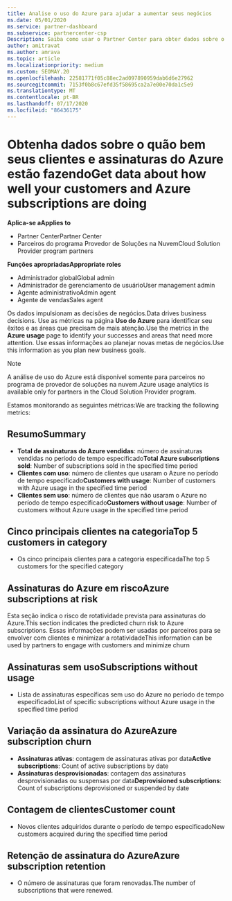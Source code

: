 ```yaml
---
title: Analise o uso do Azure para ajudar a aumentar seus negócios
ms.date: 05/01/2020
ms.service: partner-dashboard
ms.subservice: partnercenter-csp
Description: Saiba como usar o Partner Center para obter dados sobre o uso de assinaturas do Azure de seus clientes.
author: amitravat
ms.author: amrava
ms.topic: article
ms.localizationpriority: medium
ms.custom: SEOMAY.20
ms.openlocfilehash: 22581771f05c88ec2ad097890959dab6d6e27962
ms.sourcegitcommit: 7153f0b8c67efd35f58695ca2a7e00e70da1c5e9
ms.translationtype: MT
ms.contentlocale: pt-BR
ms.lasthandoff: 07/17/2020
ms.locfileid: "86436175"
---
```

# <a name="get-data-about-how-well-your-customers-and-azure-subscriptions-are-doing"></a><span data-ttu-id="17698-103">Obtenha dados sobre o quão bem seus clientes e assinaturas do Azure estão fazendo</span><span class="sxs-lookup"><span data-stu-id="17698-103">Get data about how well your customers and Azure subscriptions are doing</span></span>

<span data-ttu-id="17698-104">**Aplica-se a**</span><span class="sxs-lookup"><span data-stu-id="17698-104">**Applies to**</span></span>

- <span data-ttu-id="17698-105">Partner Center</span><span class="sxs-lookup"><span data-stu-id="17698-105">Partner Center</span></span>
- <span data-ttu-id="17698-106">Parceiros do programa Provedor de Soluções na Nuvem</span><span class="sxs-lookup"><span data-stu-id="17698-106">Cloud Solution Provider program partners</span></span>

<span data-ttu-id="17698-107">**Funções apropriadas**</span><span class="sxs-lookup"><span data-stu-id="17698-107">**Appropriate roles**</span></span>

- <span data-ttu-id="17698-108">Administrador global</span><span class="sxs-lookup"><span data-stu-id="17698-108">Global admin</span></span>
- <span data-ttu-id="17698-109">Administrador de gerenciamento de usuário</span><span class="sxs-lookup"><span data-stu-id="17698-109">User management admin</span></span>
- <span data-ttu-id="17698-110">Agente administrativo</span><span class="sxs-lookup"><span data-stu-id="17698-110">Admin agent</span></span>
- <span data-ttu-id="17698-111">Agente de vendas</span><span class="sxs-lookup"><span data-stu-id="17698-111">Sales agent</span></span>

<span data-ttu-id="17698-112">Os dados impulsionam as decisões de negócios.</span><span class="sxs-lookup"><span data-stu-id="17698-112">Data drives business decisions.</span></span> <span data-ttu-id="17698-113">Use as métricas na página **Uso do Azure** para identificar seu êxitos e as áreas que precisam de mais atenção.</span><span class="sxs-lookup"><span data-stu-id="17698-113">Use the metrics in the **Azure usage** page to identify your successes and areas that need more attention.</span></span> <span data-ttu-id="17698-114">Use essas informações ao planejar novas metas de negócios.</span><span class="sxs-lookup"><span data-stu-id="17698-114">Use this information as you plan new business goals.</span></span>

> [!NOTE]
> <span data-ttu-id="17698-115">A análise de uso do Azure está disponível somente para parceiros no programa de provedor de soluções na nuvem.</span><span class="sxs-lookup"><span data-stu-id="17698-115">Azure usage analytics is available only for partners in the Cloud Solution Provider program.</span></span>

<span data-ttu-id="17698-116">Estamos monitorando as seguintes métricas:</span><span class="sxs-lookup"><span data-stu-id="17698-116">We are tracking the following metrics:</span></span>

## <a name="summary"></a><span data-ttu-id="17698-117">Resumo</span><span class="sxs-lookup"><span data-stu-id="17698-117">Summary</span></span>

- <span data-ttu-id="17698-118">**Total de assinaturas do Azure vendidas**: número de assinaturas vendidas no período de tempo especificado</span><span class="sxs-lookup"><span data-stu-id="17698-118">**Total Azure subscriptions sold**: Number of subscriptions sold in the specified time period</span></span>  
- <span data-ttu-id="17698-119">**Clientes com uso**: número de clientes que usaram o Azure no período de tempo especificado</span><span class="sxs-lookup"><span data-stu-id="17698-119">**Customers with usage**: Number of customers with Azure usage in the specified time period</span></span>  
- <span data-ttu-id="17698-120">**Clientes sem uso**: número de clientes que não usaram o Azure no período de tempo especificado</span><span class="sxs-lookup"><span data-stu-id="17698-120">**Customers without usage**: Number of customers without Azure usage in the specified time period</span></span>  

## <a name="top-5-customers-in-category"></a><span data-ttu-id="17698-121">Cinco principais clientes na categoria</span><span class="sxs-lookup"><span data-stu-id="17698-121">Top 5 customers in category</span></span>

- <span data-ttu-id="17698-122">Os cinco principais clientes para a categoria especificada</span><span class="sxs-lookup"><span data-stu-id="17698-122">The top 5 customers for the specified category</span></span>  

## <a name="azure-subscriptions-at-risk"></a><span data-ttu-id="17698-123">Assinaturas do Azure em risco</span><span class="sxs-lookup"><span data-stu-id="17698-123">Azure subscriptions at risk</span></span>

<span data-ttu-id="17698-124">Esta seção indica o risco de rotatividade prevista para assinaturas do Azure.</span><span class="sxs-lookup"><span data-stu-id="17698-124">This section indicates the predicted churn risk to Azure subscriptions.</span></span> <span data-ttu-id="17698-125">Essas informações podem ser usadas por parceiros para se envolver com clientes e minimizar a rotatividade</span><span class="sxs-lookup"><span data-stu-id="17698-125">This information can be used by partners to engage with customers and minimize churn</span></span>

## <a name="subscriptions-without-usage"></a><span data-ttu-id="17698-126">Assinaturas sem uso</span><span class="sxs-lookup"><span data-stu-id="17698-126">Subscriptions without usage</span></span>

- <span data-ttu-id="17698-127">Lista de assinaturas específicas sem uso do Azure no período de tempo especificado</span><span class="sxs-lookup"><span data-stu-id="17698-127">List of specific subscriptions without Azure usage in the specified time period</span></span>  

## <a name="azure-subscription-churn"></a><span data-ttu-id="17698-128">Variação da assinatura do Azure</span><span class="sxs-lookup"><span data-stu-id="17698-128">Azure subscription churn</span></span>

- <span data-ttu-id="17698-129">**Assinaturas ativas**: contagem de assinaturas ativas por data</span><span class="sxs-lookup"><span data-stu-id="17698-129">**Active subscriptions**: Count of active subscriptions by date</span></span>  
- <span data-ttu-id="17698-130">**Assinaturas desprovisionadas**: contagem das assinaturas desprovisionadas ou suspensas por data</span><span class="sxs-lookup"><span data-stu-id="17698-130">**Deprovisioned subscriptions**: Count of subscriptions deprovisioned or suspended by date</span></span>  

## <a name="customer-count"></a><span data-ttu-id="17698-131">Contagem de clientes</span><span class="sxs-lookup"><span data-stu-id="17698-131">Customer count</span></span>

- <span data-ttu-id="17698-132">Novos clientes adquiridos durante o período de tempo especificado</span><span class="sxs-lookup"><span data-stu-id="17698-132">New customers acquired during the specified time period</span></span>  

## <a name="azure-subscription-retention"></a><span data-ttu-id="17698-133">Retenção de assinatura do Azure</span><span class="sxs-lookup"><span data-stu-id="17698-133">Azure subscription retention</span></span>

- <span data-ttu-id="17698-134">O número de assinaturas que foram renovadas.</span><span class="sxs-lookup"><span data-stu-id="17698-134">The number of subscriptions that were renewed.</span></span>
